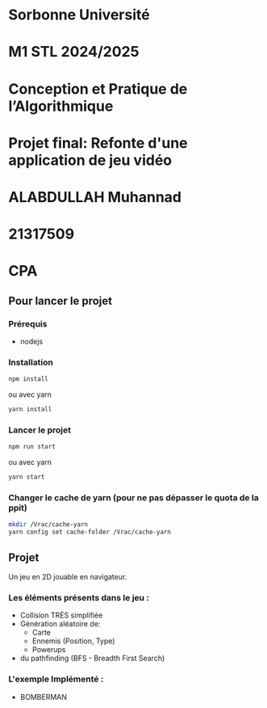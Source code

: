 # Sorbonne Université

# M1 STL 2024/2025

# Conception et Pratique de l’Algorithmique

# Projet final: Refonte d'une application de jeu vidéo

# ALABDULLAH Muhannad

# 21317509

# CPA

## Pour lancer le projet

### Prérequis

- nodejs

### Installation

```bash
npm install
```

ou avec yarn

```bash
yarn install
```

### Lancer le projet

```bash
npm run start
```

ou avec yarn

```bash
yarn start
```

### Changer le cache de yarn (pour ne pas dépasser le quota de la ppit)

```bash
mkdir /Vrac/cache-yarn
yarn config set cache-folder /Vrac/cache-yarn
```

## Projet

Un jeu en 2D jouable en navigateur.

### Les éléments présents dans le jeu :

- Collision TRÈS simplifiée
- Génération aléatoire de:
  - Carte
  - Ennemis (Position, Type)
  - Powerups
- du pathfinding (BFS - Breadth First Search)

### L'exemple Implémenté :

- BOMBERMAN